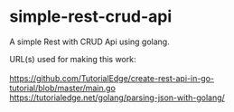 # simple-rest-crud-api
A simple Rest with CRUD Api using golang.

URL(s) used for making this work:<br><br>
https://github.com/TutorialEdge/create-rest-api-in-go-tutorial/blob/master/main.go <br>
https://tutorialedge.net/golang/parsing-json-with-golang/
